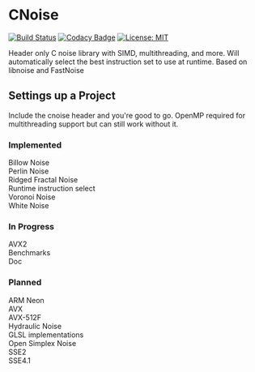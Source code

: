 # CNoise

[![Build Status](https://travis-ci.org/Zalrioth/cnoise.svg?branch=master)](https://travis-ci.org/Zalrioth/cnoise)
[![Codacy Badge](https://api.codacy.com/project/badge/Grade/cec66d7aa0304d15ade4ac7b8a0aff95)](https://www.codacy.com/manual/Zalrioth/cnoise?utm_source=github.com&amp;utm_medium=referral&amp;utm_content=Zalrioth/cnoise&amp;utm_campaign=Badge_Grade)
[![License: MIT](https://img.shields.io/badge/License-MIT-yellow.svg)](https://opensource.org/licenses/MIT)

Header only C noise library with SIMD, multithreading, and more. Will automatically select the best instruction set to use at runtime. Based on libnoise and FastNoise

## Settings up a Project

Include the cnoise header and you're good to go. OpenMP required for multithreading support but can still work without it.

### Implemented

Billow Noise<br/>
Perlin Noise<br/>
Ridged Fractal Noise<br/>
Runtime instruction select<br/>
Voronoi Noise<br/>
White Noise<br/>

### In Progress

AVX2<br/>
Benchmarks<br/>
Doc<br/>

### Planned

ARM Neon<br/>
AVX<br/>
AVX-512F<br/>
Hydraulic Noise<br/>
GLSL implementations<br/>
Open Simplex Noise<br/>
SSE2<br/>
SSE4.1<br/>
